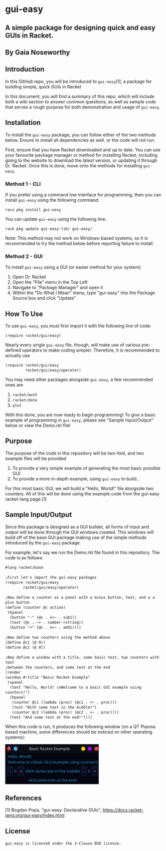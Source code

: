  # gui-easy
 ## A simple package for designing quick and easy GUIs in Racket.
 ## By Gaia Noseworthy

 ## Introduction
 In this GitHub repo, you will be introduced to `gui-easy`[1], a package for building simple, quick GUIs in Racket

 In this document, you will find a summary of this repo, which will include both a wiki section to answer common questions, as well as sample code that serves a rough purpose for both demonstration and usage of `gui-easy`.

 ## Installation
 To install the `gui-easy` package, you can follow either of the two methods below. Ensure to install all dependencies as well, or the code will not run.

 First, ensure that you have Racket downloaded and up to date. You can use your favourite package manager or method for installing Racket, including going to the website to download the latest version, or updating it through Dr. Racket. Once this is done, move onto the methods for installing `gui-easy`.

 ### Method 1 - CLI
 If you prefer using a command line interface for programming, then you can install `gui-easy` using the following command:
 ```Racket
 raco pkg install gui-easy
 ```

 You can update `gui-easy` using the following line:
 ```Racket
 rack pkg update gui-easy-lib/ gui-easy/
 ```

 Note: This method may not work on Windows-based systems, so it is recommended to try the method below before reporting failure to install.

 ### Method 2 - GUI
 To install `gui-easy` using a GUI (or easier method for your system):
 1. Open Dr. Racket
 2. Open the "File" menu in the Top Left
 3. Navigate to "Package Manager" and open it
 4. Within the "Do What I Mean" menu, type "gui-easy" into the Package Source box and click "Update"

 ## How To Use
 To use `gui-easy`, you must first import it with the following line of code:
 ```Racket
 (require racket/gui/easy)
 ```

 Nearly every single `gui-easy` file, though, will make use of various pre-defined operators to make coding simpler. Therefore, it is recommended to actually use
 ```Racket
 (require racket/gui/easy
          racket/gui/easy/operator)
 ```

 You may need other packages alongside `gui-easy`, a few recommended ones are
 1. `racket/math`
 2. `racket/date`
 3. `plot`

 With this done, you are now ready to begin programming! To give a basic example of programming in `gui-easy`, please see "Sample Input/Output" below or view the Demo.rkt file!

 ## Purpose
 The purpose of the code in this repository will be two-fold, and two example files will be provided
 1. To provide a very simple example of generating the most basic possible GUI
 2. To provide a more in-depth example, using `gui-easy` to build...

 For this most basic GUI, we will build a "Hello, World!" file alongside two counters. All of this will be done using the example code from the gui-easy racket-lang page.[1]

 ## Sample Input/Output
 Since this package is designed as a GUI builder, all forms of input and output will be done through the GUI windows created. This windows will build off of the base GUI package making use of the simple methods introduced by the `gui-easy` package.

 For example, let's say we run the Demo.rkt file found in this repository. The code is as follows:
 ```Racket
 #lang racket/base

;First let's import the gui-easy packages
(require racket/gui/easy
         racket/gui/easy/operator)

;Now define a counter as a panel with a minus button, text, and a a plus button
(define (counter @c action)
  (hpanel
   (button "-" (@c . λ<~ . sub1))
   (text (@c . ~> . number->string))
   (button "+" (@c . λ<~ . add1))))

;Now define two counters using the method above
(define @c1 (@ 0))
(define @c2 (@ 0))

;Now define a window with a title, some basic text, two counters with text
;between the counters, and some text at the end
(render
 (window #:title "Basic Racket Example"
  (vpanel
   (text "Hello, World! \nWelcome to a basic GUI example using counters!")
   (hpanel
    (counter @c1 (lambda (proc) (@c1 . <~ . proc)))
    (text "With some text in the middle!")
    (counter @c2 (lambda (proc) (@c2 . <~ . proc))))
   (text "And some text at the end!"))))
 ```

 When this code is run, it produces the following window (on a QT Plasma based machine, some differences should be noticed on other operating systems):

 ![Demo Image](Demo.png)


 ## References
 [1] Bogdan Popa, "gui-easy: Declarative GUIs", https://docs.racket-lang.org/gui-easy/index.html

 ## License
 ```gui-easy is licensed under the 3-Clause BSD license.```
